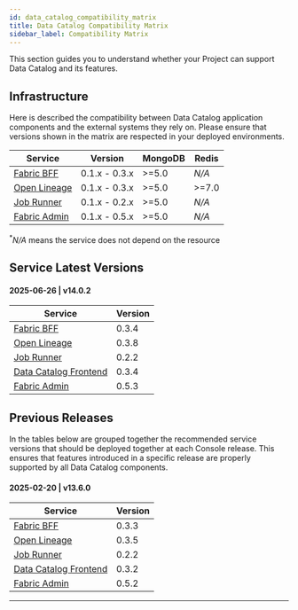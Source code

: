 ```yaml
---
id: data_catalog_compatibility_matrix
title: Data Catalog Compatibility Matrix
sidebar_label: Compatibility Matrix
---
```


This section guides you to understand whether your Project can support Data Catalog and its features.

## Infrastructure

Here is described the compatibility between Data Catalog application components and the external systems they rely on.
Please ensure that versions shown in the matrix are respected in your deployed environments.


| Service                                                     | Version       | MongoDB | Redis  |
|-------------------------------------------------------------|---------------|---------|--------|
| [Fabric BFF](/data_catalog/data_catalog_fabric_bff.mdx)     | 0.1.x - 0.3.x | \>=5.0  | _N/A_  |
| [Open Lineage](/data_catalog/data_catalog_open_lineage.mdx) | 0.1.x - 0.3.x | \>=5.0  | \>=7.0 |
| [Job Runner](/data_catalog/data_catalog_job_runner.mdx)     | 0.1.x - 0.2.x | \>=5.0  | _N/A_  |
| [Fabric Admin](/data_catalog/database_setup.mdx)            | 0.1.x - 0.5.x | \>=5.0  | _N/A_  |
<p><sup>*</sup><em>N/A</em> means the service does not depend on the resource</p>

## Service Latest Versions

#### 2025-06-26 | v14.0.2

| Service                                                      | Version |
|--------------------------------------------------------------|---------|
| [Fabric BFF](/data_catalog/data_catalog_fabric_bff.mdx)      | 0.3.4   |
| [Open Lineage](/data_catalog/data_catalog_open_lineage.mdx)  | 0.3.8   |
| [Job Runner](/data_catalog/data_catalog_job_runner.mdx)      | 0.2.2   |
| [Data Catalog Frontend](/data_catalog/frontend/overview.mdx) | 0.3.4   |
| [Fabric Admin](/data_catalog/database_setup.mdx)             | 0.5.3   |

## Previous Releases

In the tables below are grouped together the recommended service versions that
should be deployed together at each Console release. This ensures that
features introduced in a specific release are properly supported by all
Data Catalog components.

#### 2025-02-20 | v13.6.0

| Service                                                      | Version |
|--------------------------------------------------------------|---------|
| [Fabric BFF](/data_catalog/data_catalog_fabric_bff.mdx)      | 0.3.3   |
| [Open Lineage](/data_catalog/data_catalog_open_lineage.mdx)  | 0.3.5   |
| [Job Runner](/data_catalog/data_catalog_job_runner.mdx)      | 0.2.2   |
| [Data Catalog Frontend](/data_catalog/frontend/overview.mdx) | 0.3.2   |
| [Fabric Admin](/data_catalog/database_setup.mdx)             | 0.5.2   |

---